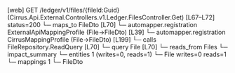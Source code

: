 [web] GET /ledger/v1/files/{fileId:Guid}  (Cirrus.Api.External.Controllers.v1.Ledger.FilesController.Get)  [L67–L72] status=200
  └─ maps_to FileDto [L70]
    └─ automapper.registration ExternalApiMappingProfile (File->FileDto) [L39]
    └─ automapper.registration CirrusMappingProfile (File->FileDto) [L199]
  └─ calls FileRepository.ReadQuery [L70]
  └─ query File [L70]
    └─ reads_from Files
  └─ impact_summary
    └─ entities 1 (writes=0, reads=1)
      └─ File writes=0 reads=1
    └─ mappings 1
      └─ FileDto

